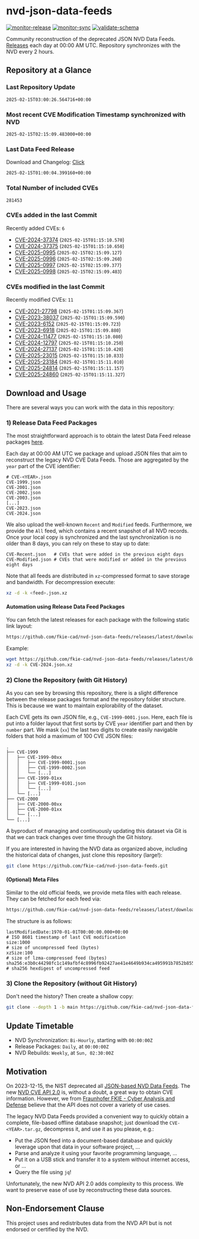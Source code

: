 # nvd-json-data-feeds

[![monitor-release](https://github.com/fkie-cad/nvd-json-data-feeds/actions/workflows/monitor_release.yml/badge.svg)](https://github.com/fkie-cad/nvd-json-data-feeds/actions/workflows/monitor_release.yml)
[![monitor-sync](https://github.com/fkie-cad/nvd-json-data-feeds/actions/workflows/monitor_sync.yml/badge.svg)](https://github.com/fkie-cad/nvd-json-data-feeds/actions/workflows/monitor_sync.yml)
[![validate-schema](https://github.com/fkie-cad/nvd-json-data-feeds/actions/workflows/validate_schema.yml/badge.svg)](https://github.com/fkie-cad/nvd-json-data-feeds/actions/workflows/validate_schema.yml)

Community reconstruction of the deprecated JSON NVD Data Feeds.
[Releases](https://github.com/fkie-cad/nvd-json-data-feeds/releases/latest) each day at 00:00 AM UTC.
Repository synchronizes with the NVD every 2 hours.

## Repository at a Glance

### Last Repository Update

```plain
2025-02-15T03:00:26.564716+00:00
```

### Most recent CVE Modification Timestamp synchronized with NVD

```plain
2025-02-15T02:15:09.483000+00:00
```

### Last Data Feed Release

Download and Changelog: [Click](https://github.com/fkie-cad/nvd-json-data-feeds/releases/latest)

```plain
2025-02-15T01:00:04.399160+00:00
```

### Total Number of included CVEs

```plain
281453
```

### CVEs added in the last Commit

Recently added CVEs: `6`

- [CVE-2024-37374](CVE-2024/CVE-2024-373xx/CVE-2024-37374.json) (`2025-02-15T01:15:10.570`)
- [CVE-2024-37375](CVE-2024/CVE-2024-373xx/CVE-2024-37375.json) (`2025-02-15T01:15:10.650`)
- [CVE-2025-0995](CVE-2025/CVE-2025-09xx/CVE-2025-0995.json) (`2025-02-15T02:15:09.127`)
- [CVE-2025-0996](CVE-2025/CVE-2025-09xx/CVE-2025-0996.json) (`2025-02-15T02:15:09.260`)
- [CVE-2025-0997](CVE-2025/CVE-2025-09xx/CVE-2025-0997.json) (`2025-02-15T02:15:09.377`)
- [CVE-2025-0998](CVE-2025/CVE-2025-09xx/CVE-2025-0998.json) (`2025-02-15T02:15:09.483`)


### CVEs modified in the last Commit

Recently modified CVEs: `11`

- [CVE-2021-27798](CVE-2021/CVE-2021-277xx/CVE-2021-27798.json) (`2025-02-15T01:15:09.367`)
- [CVE-2023-38037](CVE-2023/CVE-2023-380xx/CVE-2023-38037.json) (`2025-02-15T01:15:09.590`)
- [CVE-2023-6152](CVE-2023/CVE-2023-61xx/CVE-2023-6152.json) (`2025-02-15T01:15:09.723`)
- [CVE-2023-6918](CVE-2023/CVE-2023-69xx/CVE-2023-6918.json) (`2025-02-15T01:15:09.880`)
- [CVE-2024-11477](CVE-2024/CVE-2024-114xx/CVE-2024-11477.json) (`2025-02-15T01:15:10.080`)
- [CVE-2024-12797](CVE-2024/CVE-2024-127xx/CVE-2024-12797.json) (`2025-02-15T01:15:10.250`)
- [CVE-2024-27137](CVE-2024/CVE-2024-271xx/CVE-2024-27137.json) (`2025-02-15T01:15:10.420`)
- [CVE-2025-23015](CVE-2025/CVE-2025-230xx/CVE-2025-23015.json) (`2025-02-15T01:15:10.833`)
- [CVE-2025-23184](CVE-2025/CVE-2025-231xx/CVE-2025-23184.json) (`2025-02-15T01:15:11.010`)
- [CVE-2025-24814](CVE-2025/CVE-2025-248xx/CVE-2025-24814.json) (`2025-02-15T01:15:11.157`)
- [CVE-2025-24860](CVE-2025/CVE-2025-248xx/CVE-2025-24860.json) (`2025-02-15T01:15:11.327`)


## Download and Usage

There are several ways you can work with the data in this repository:

### 1) Release Data Feed Packages

The most straightforward approach is to obtain the latest Data Feed release packages [here](https://github.com/fkie-cad/nvd-json-data-feeds/releases/latest).

Each day at 00:00 AM UTC we package and upload JSON files that aim to reconstruct the legacy NVD CVE Data Feeds.
Those are aggregated by the `year` part of the CVE identifier:

```
# CVE-<YEAR>.json
CVE-1999.json
CVE-2001.json
CVE-2002.json
CVE-2003.json
[...]
CVE-2023.json
CVE-2024.json
```

We also upload the well-known `Recent` and `Modified` feeds.
Furthermore, we provide the `All` feed, which contains a recent snapshot of all NVD records.
Once your local copy is synchronized and the last synchronization is no older than 8 days, you can rely on these to stay up to date:

```plain
CVE-Recent.json   # CVEs that were added in the previous eight days
CVE-Modified.json # CVEs that were modified or added in the previous eight days
```

Note that all feeds are distributed in `xz`-compressed format to save storage and bandwidth.
For decompression execute:

```sh
xz -d -k <feed>.json.xz
```

#### Automation using Release Data Feed Packages

You can fetch the latest releases for each package with the following static link layout:

```sh
https://github.com/fkie-cad/nvd-json-data-feeds/releases/latest/download/CVE-<YEAR>.json.xz
```

Example:

```sh
wget https://github.com/fkie-cad/nvd-json-data-feeds/releases/latest/download/CVE-2024.json.xz
xz -d -k CVE-2024.json.xz
```

### 2) Clone the Repository (with Git History)

As you can see by browsing this repository, there is a slight difference between the release packages format and the repository folder structure.
This is because we want to maintain explorability of the dataset.

Each CVE gets its own JSON file, e.g., `CVE-1999-0001.json`.
Here, each file is put into a folder layout that first sorts by CVE `year` identifier part and then by `number` part.
We mask (`xx`) the last two digits to create easily navigable folders that hold a maximum of 100 CVE JSON files:

```plain
.
├── CVE-1999
│   ├── CVE-1999-00xx
│   │   ├── CVE-1999-0001.json
│   │   ├── CVE-1999-0002.json
│   │   └── [...]
│   ├── CVE-1999-01xx
│   │   ├── CVE-1999-0101.json
│   │   └── [...]
│   └── [...]
├── CVE-2000
│   ├── CVE-2000-00xx
│   ├── CVE-2000-01xx
│   └── [...]
└── [...]
```

A byproduct of managing and continuously updating this dataset via Git is that we can track changes over time through the Git history.

If you are interested in having the NVD data as organized above, including the historical data of changes, just clone this repository (large!):

```sh
git clone https://github.com/fkie-cad/nvd-json-data-feeds.git
```

#### (Optional) Meta Files

Similar to the old official feeds, we provide meta files with each release. They can be fetched for each feed via:

```sh
https://github.com/fkie-cad/nvd-json-data-feeds/releases/latest/download/CVE-<YEAR>.meta
```

The structure is as follows:

```plain
lastModifiedDate:1970-01-01T00:00:00.000+00:00                          # ISO 8601 timestamp of last CVE modification
size:1000                                                               # size of uncompressed feed (bytes)
xzSize:100                                                              # size of lzma-compressed feed (bytes)
sha256:e3b0c44298fc1c149afbf4c8996fb92427ae41e4649b934ca495991b7852b855 # sha256 hexdigest of uncompressed feed
```

### 3) Clone the Repository (without Git History)

Don't need the history? Then create a shallow copy:

```sh
git clone --depth 1 -b main https://github.com/fkie-cad/nvd-json-data-feeds.git
```


## Update Timetable

* NVD Synchronization: `Bi-Hourly`, starting with `00:00:00Z`
* Release Packages: `Daily`, at `00:00:00Z`
* NVD Rebuilds: `Weekly`, at `Sun, 02:30:00Z`


## Motivation

On 2023-12-15, the NIST deprecated all [JSON-based NVD Data Feeds](https://nvd.nist.gov/vuln/data-feeds#divRetirementBanner-1).
The new [NVD CVE API 2.0](https://nvd.nist.gov/developers/vulnerabilities) is, without a doubt, a great way to obtain CVE information.
However, we from [Fraunhofer FKIE - Cyber Analysis and Defense](https://www.fkie.fraunhofer.de/en/departments/cad.html) believe that the API does not cover a variety of use cases.

The legacy NVD Data Feeds provided a convenient way to quickly obtain a complete, file-based offline database snapshot; just download the `CVE-<YEAR>.tar.gz`, decompress it, and use it as you please, e.g.:

- Put the JSON feed into a document-based database and quickly leverage upon that data in your software project, ...
- Parse and analyze it using your favorite programming language, ...
- Put it on a USB stick and transfer it to a system without internet access, or ...
- Query the file using `jq`!

Unfortunately, the new NVD API 2.0 adds complexity to this process.
We want to preserve ease of use by reconstructing these data sources.

## Non-Endorsement Clause

This project uses and redistributes data from the NVD API but is not endorsed or certified by the NVD.